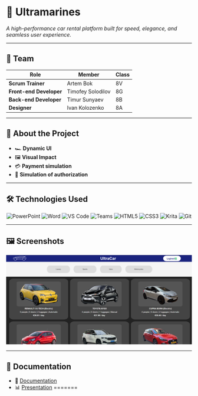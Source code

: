 # 🚀 **Ultramarines**  
*A high-performance car rental platform built for speed, elegance, and seamless user experience.*  

---

## 👥 **Team**  
| Role                   | Member            | Class |
|------------------------|-------------------|-------|
| **Scrum Trainer**      | Artem Bok         |   8V  |
| **Front-end Developer**| Timofey Solodilov |   8G  |
| **Back-end Developer** | Timur Sunyaev     |   8B  |
| **Designer**           | Ivan Kolozenko    |   8A  |

---

## 📌 **About the Project**  
- 🏎️ **Dynamic UI**
- 🖼️ **Visual Impact**
- 💳 **Payment simulation**
- 👥 **Simulation of authorization**

---

## 🛠️ **Technologies Used**
<p align="center">
  <img src="https://img.icons8.com/fluency/48/000000/microsoft-powerpoint-2019.png" alt="PowerPoint" title="PowerPoint" width="48" height="48">
  <img src="https://img.icons8.com/fluency/48/000000/microsoft-word-2019.png" alt="Word" title="Word" width="48" height="48">
  <img src="https://img.icons8.com/fluency/48/000000/visual-studio-code-2019.png" alt="VS Code" title="VS Code" width="48" height="48">
  <img src="https://img.icons8.com/fluency/48/000000/microsoft-teams-2019.png" alt="Teams" title="Teams" width="48" height="48">
  <img src="https://img.icons8.com/color/48/000000/html-5--v1.png" alt="HTML5" title="HTML5" width="48" height="48">
  <img src="https://img.icons8.com/color/48/000000/css3.png" alt="CSS3" title="CSS3" width="48" height="48">
  <img src="https://upload.wikimedia.org/wikipedia/commons/thumb/7/73/Calligrakrita-base.svg/330px-Calligrakrita-base.svg.png" alt="Krita" title="Krita" width="48" height="48">
  <img src="https://img.icons8.com/color/48/000000/git.png" alt="Git" title="Git" width="48" height="48">
</p>

---

## 🖼️ **Screenshots**  
![Homepage](media/readmeMedia/screenshot1.png)  

---

## 📂 **Documentation**  
- 📄 [Documentation](docs/documentation.docx)  
- 📊 [Presentation](documentation/presentation.pptx)
=======
